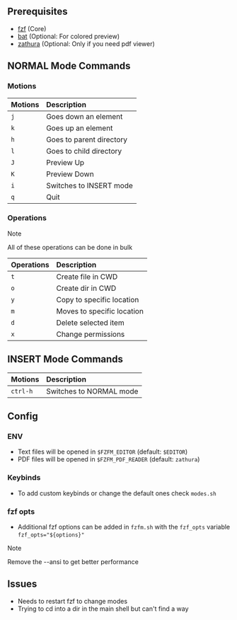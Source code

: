 ## Prerequisites
- [fzf](https://github.com/junegunn/fzf) (Core)
- [bat](https://github.com/sharkdp/bat) (Optional: For colored preview)
- [zathura](https://github.com/pwmt/zathura) (Optional: Only if you need pdf viewer)

## NORMAL Mode Commands
### Motions
| Motions | Description |
| :------ | :---------- |
| `j` | Goes down an element |
| `k` | Goes up an element |
| `h` | Goes to parent directory |
| `l` | Goes to child directory |
| `J` | Preview Up |
| `K` | Preview Down |
| `i` | Switches to INSERT mode |
| `q` | Quit |

### Operations
> [!NOTE]
> All of these operations can be done in bulk

| Operations | Description |
| :--------- | :---------- |
| `t` | Create file in CWD |
| `o` | Create dir in CWD |
| `y` | Copy to specific location |
| `m` | Moves to specific location |
| `d` | Delete selected item |
| `x` | Change permissions |

## INSERT Mode Commands
| Motions | Description |
| :------ | :---------- |
|`ctrl-h`| Switches to NORMAL mode |

## Config
### ENV
- Text files will be opened in `$FZFM_EDITOR` (default: `$EDITOR`)
- PDF files will be opened in `$FZFM_PDF_READER` (default: `zathura`)
### Keybinds
- To add custom keybinds or change the default ones check `modes.sh`
### fzf opts
- Additional fzf options can be added in `fzfm.sh` with the `fzf_opts` variable `fzf_opts="${options}"`

> [!NOTE]
> Remove the --ansi to get better performance

## Issues
- Needs to restart fzf to change modes
- Trying to cd into a dir in the main shell but can't find a way
